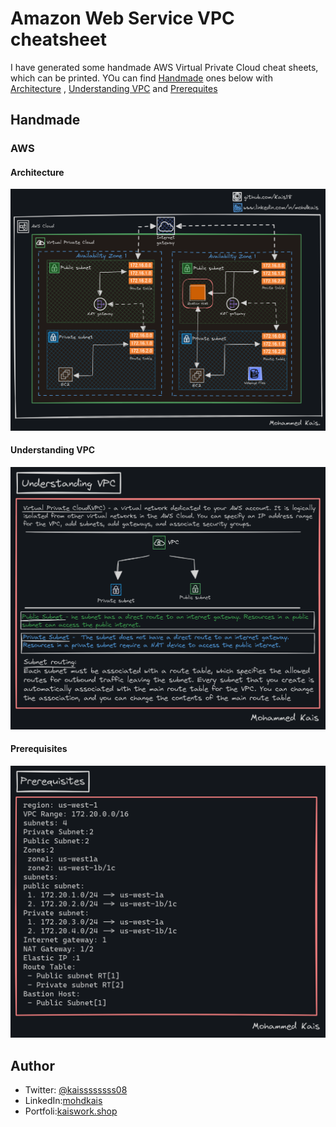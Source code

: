 # Amazon Web Service VPC cheatsheet
 I have generated some handmade AWS Virtual Private Cloud cheat sheets, which can be printed.
 YOu can find [Handmade](#handmade) ones below with [Architecture](#architecture) , [Understanding VPC](#understanding) and [Prerequites](#prerequisites)

 ## Handmade

 ### AWS

 #### Architecture

 ![architecture](AWS/AWS_ARCHITECTURE.png)

 #### Understanding VPC

![understanding](AWS/UNDERSTANDING_VPC.png)

#### Prerequisites

![prerequisites](AWS/PREREQUISITES.png)

## Author
- Twitter: [@kaissssssss08](https://twitter.com/kaissssssss08)
- LinkedIn:[mohdkais](https://www.linkedin.com/in/mohdkais/)
- Portfoli:[kaiswork.shop](https://www.kaiswork.shop)
